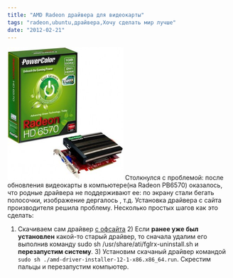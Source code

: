 ```yaml
---
title: "AMD Radeon драйвера для видеокарты"
tags: "radeon,ubuntu,драйвера,Хочу сделать мир лучше"
date: "2012-02-21"
---
```


![radeon box](images/PowerColor_Go_Green_Radeon_HD_6570_1GB_DDR3_DiRT_3_Edition_Pic_02-261x300.jpg "PowerColor_Go_Green_Radeon_HD_6570_1GB_DDR3_DiRT_3_Edition_Pic_02") Столкнулся с проблемой: после обновления видеокарты в компьютере(на Radeon РВ6570) оказалось, что родные драйвера не поддерживают ее: по экрану стали бегать полосочки, изображение дергалось , т.д. Установка драйвера с сайта производителя решила проблему. Несколько простых шагов как это сделать:

1) Скачиваем сам драйвер [с офсайта](https://support.amd.com/us/gpudownload/Pages/index.aspx "radeon driver") 2) Если **ранее уже был установлен** какой-то старый драйвер, то сначала удалим его выполнив команду sudo sh /usr/share/ati/fglrx-uninstall.sh и **перезапустим систему**. 3) Установим скачаный драйвер командой `sudo sh ./amd-driver-installer-12-1-x86.x86_64.run`. Скрестим пальцы и перезапустим компьютер.
